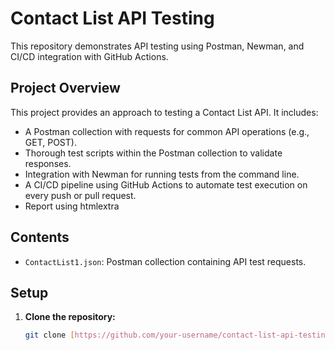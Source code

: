 # Contact List API Testing

This repository demonstrates API testing using Postman, Newman, and CI/CD integration with GitHub Actions.

## Project Overview

This project provides an approach to testing a Contact List API. It includes:

* A Postman collection with requests for common API operations (e.g., GET, POST).
* Thorough test scripts within the Postman collection to validate responses.
* Integration with Newman for running tests from the command line.
* A CI/CD pipeline using GitHub Actions to automate test execution on every push or pull request.
* Report using htmlextra

## Contents

* `ContactList1.json`: Postman collection containing API test requests.

## Setup

1. **Clone the repository:**
   ```bash
   git clone [https://github.com/your-username/contact-list-api-testing.git](https://www.google.com/search?q=https://github.com/your-username/contact-list-api-testing.git)
